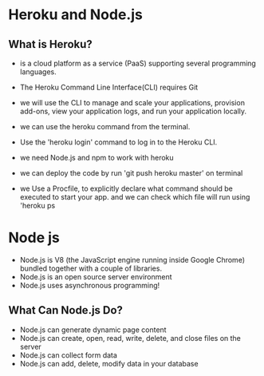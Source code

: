 # Heroku and Node.js #

## What is Heroku? ##
- is a cloud platform as a service (PaaS) supporting several programming languages.
- The Heroku Command Line Interface(CLI) requires Git

- we will use the CLI to manage and scale your applications, provision add-ons, view your application logs, and run your application locally.
- we can use the heroku command from the terminal.
- Use the 'heroku login' command to log in to the Heroku CLI.
- we need Node.js and npm to work with heroku
- we can deploy the code by run 'git push heroku master' on terminal
- we Use a Procfile, to explicitly declare what command should be executed to start your app. and we can check which file will run using 'heroku ps


# Node js #
- Node.js is V8 (the JavaScript engine running inside Google Chrome) bundled together with a couple of libraries.
- Node.js is an open source server environment
- Node.js uses asynchronous programming!



## What Can Node.js Do? ##
- Node.js can generate dynamic page content
- Node.js can create, open, read, write, delete, and close files on the server
- Node.js can collect form data
- Node.js can add, delete, modify data in your database

